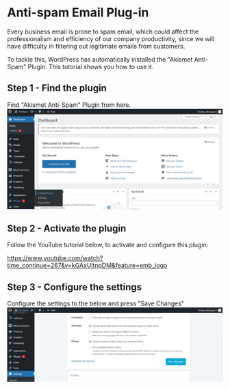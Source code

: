 # Anti-spam Email Plug-in

Every business email is prone to spam email, which could affect the professionalism and efficiency of our company productivity, since we will have difficulty in filtering out legitimate emails from customers.

To tackle this, WordPress has automatically installed the "Akismet Anti-Spam" Plugin. This tutorial shows you how to use it.

## Step 1 - Find the plugin
Find "Akismet Anti-Spam" Plugin from here.
![image](./assets/akistemi.jpg)

## Step 2 - Activate the plugin
Follow the YouTube tutorial below, to activate and configure this plugin:

https://www.youtube.com/watch?time_continue=267&v=kGAxUjtnpDM&feature=emb_logo

## Step 3 - Configure the settings
Configure the settings to the below and press "Save Changes"
![image](./assets/anti-spam.jpg)
